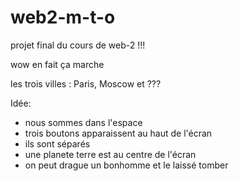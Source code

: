 # web2-m-t-o
projet final du cours de web-2 !!!

wow en fait ça marche

les trois villes : 
Paris, Moscow et ???

Idée: 
- nous sommes dans l'espace 
- trois boutons apparaissent au haut de l'écran 
- ils sont séparés
- une planete terre est au centre de l'écran 
- on peut drague un bonhomme et le laissé tomber

